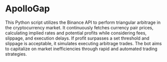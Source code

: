 # ApolloGap
This Python script utilizes the Binance API to perform triangular arbitrage in the cryptocurrency market. It continuously fetches currency pair prices, calculating implied rates and potential profits while considering fees, slippage, and execution delays. If profit surpasses a set threshold and slippage is acceptable, it simulates executing arbitrage trades. The bot aims to capitalize on market inefficiencies through rapid and automated trading strategies.
